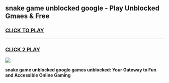 
## snake game unblocked google - Play Unblocked Gmaes & Free
<h3>
<a href="https://news.freeplayer.one?title=snake_game_unblocked_google&ref=23F">CLICK TO PLAY</a></h3>
<hr>

<h3>
<a href="https://news.freeplayer.one?title=snake_game_unblocked_google&ref=23F">CLICK 2 PLAY</a>
  
</h3>

<a href="https://news.freeplayer.one?title=snake_game_unblocked_google&ref=23F/"><img src="https://clearcache.store/games.png"></a>


**snake game unblocked google games unblocked: Your Gateway to Fun and Accessible Online Gaming**
